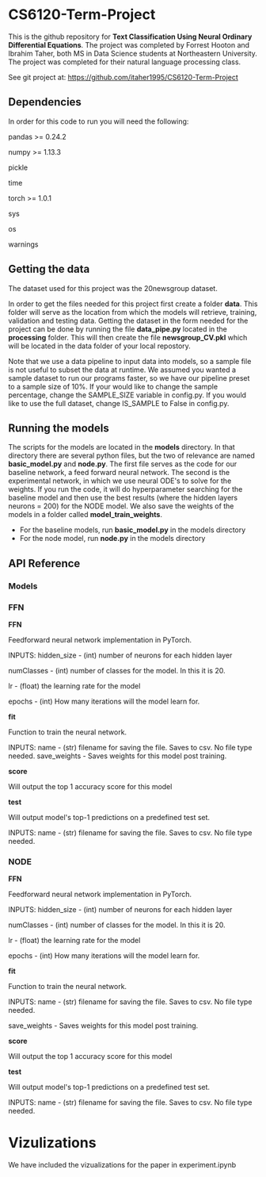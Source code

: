 # CS6120-Term-Project
This is the github repository for **Text Classification Using Neural Ordinary Differential Equations**. The project was completed by Forrest Hooton and Ibrahim Taher, both MS in Data Science students at Northeastern University. The project was completed for their natural language processing class.

See git project at: https://github.com/itaher1995/CS6120-Term-Project

## Dependencies

In order for this code to run you will need the following:

pandas >= 0.24.2

numpy >= 1.13.3

pickle

time

torch >= 1.0.1

sys

os

warnings



## Getting the data

The dataset used for this project was the 20newsgroup dataset. 

In order to get the files needed for this project first create a folder **data**. This folder will serve as the location from which the models will retrieve, training, validation and testing data. Getting the dataset in the form needed for the project can be done by running the file **data_pipe.py** located in the **processing** folder. This will then create the file **newsgroup_CV.pkl** which will be located in the data folder of your local repostory.

Note that we use a data pipeline to input data into models, so a sample file is not useful to subset the data at runtime. We assumed you wanted a sample dataset to run our programs faster, so we have our pipeline preset to a sample size of 10%. If your would like to change the sample percentage, change the SAMPLE_SIZE variable in config.py. If you would like to use the full dataset, change IS_SAMPLE to False in config.py.

## Running the models

The scripts for the models are located in the **models** directory. In that directory there are several python files, but the two of relevance are named **basic_model.py** and **node.py**. The first file serves as the code for our baseline network, a feed forward neural network. The second is the experimental network, in which we use neural ODE's to solve for the weights. If you run the code, it will do hyperparameter searching for the baseline model and then use the best results (where the hidden layers neurons = 200) for the NODE model. We also save the weights of the models in a folder called **model_train_weights**.

* For the baseline models, run **basic_model.py** in the models directory
* For the node model, run **node.py** in the models directory

## API Reference

### Models

### FFN

**FFN**

Feedforward neural network implementation in PyTorch. 

INPUTS: hidden_size - (int) number of neurons for each hidden layer
        
numClasses - (int) number of classes for the model. In this it is 20.

lr - (float) the learning rate for the model

epochs - (int) How many iterations will the model learn for.

**fit**

Function to train the neural network.

INPUTS: name - (str) filename for saving the file. Saves to csv. No file type needed.
save_weights - Saves weights for this model post training.

**score**

Will output the top 1 accuracy score for this model

**test**

Will output model's top-1 predictions on a predefined test set.

INPUTS: name - (str) filename for saving the file. Saves to csv. No file type needed.

### NODE

**FFN**

Feedforward neural network implementation in PyTorch. 

INPUTS: hidden_size - (int) number of neurons for each hidden layer
        
numClasses - (int) number of classes for the model. In this it is 20.

lr - (float) the learning rate for the model

epochs - (int) How many iterations will the model learn for.

**fit**

Function to train the neural network.

INPUTS: name - (str) filename for saving the file. Saves to csv. No file type needed.

save_weights - Saves weights for this model post training.

**score**

Will output the top 1 accuracy score for this model

**test**

Will output model's top-1 predictions on a predefined test set.

INPUTS: name - (str) filename for saving the file. Saves to csv. No file type needed.


# Vizulizations

We have included the vizualizations for the paper in experiment.ipynb







